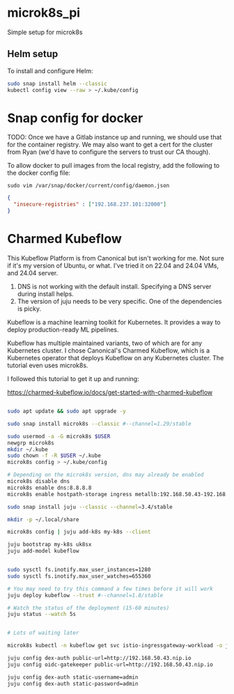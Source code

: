 # microk8s_pi
Simple setup for microk8s



## Helm setup

To install and configure Helm:

```bash
sudo snap install helm --classic
kubectl config view --raw > ~/.kube/config
```


# Snap config for docker

TODO: Once we have a Gitlab instance up and running, we should use that for the container registry. We may also want to get a cert for the cluster from Ryan (we'd have to configure the servers to trust our CA though).

To allow docker to pull images from the local registry, add the following to the docker config file:

`sudo vim /var/snap/docker/current/config/daemon.json`

```json
{
  "insecure-registries" : ["192.168.237.101:32000"]
}
```



# Charmed Kubeflow

This Kubeflow Platform is from Canonical but isn't working for me. Not sure if it's my version of Ubuntu, or what. I've tried it on 22.04 and 24.04 VMs, and 24.04 server.

1. DNS is not working with the default install. Specifying a DNS server during install helps.
1. The version of juju needs to be very specific. One of the dependencies is picky.

Kubeflow is a machine learning toolkit for Kubernetes. It provides a way to deploy production-ready ML pipelines. 

Kubeflow has multiple maintained variants, two of which are for any Kubernetes cluster. I chose Canonical's Charmed Kubeflow, which is a Kubernetes operator that deploys Kubeflow on any Kubernetes cluster. The tutorial even uses microk8s.

I followed this tutorial to get it up and running:

https://charmed-kubeflow.io/docs/get-started-with-charmed-kubeflow


```bash

sudo apt update && sudo apt upgrade -y

sudo snap install microk8s --classic #--channel=1.29/stable

sudo usermod -a -G microk8s $USER
newgrp microk8s
mkdir ~/.kube
sudo chown -f -R $USER ~/.kube
microk8s config > ~/.kube/config

# Depending on the microk8s version, dns may already be enabled
microk8s disable dns
microk8s enable dns:8.8.8.8
microk8s enable hostpath-storage ingress metallb:192.168.50.43-192.168.50.49 rbac

sudo snap install juju --classic --channel=3.4/stable

mkdir -p ~/.local/share

microk8s config | juju add-k8s my-k8s --client

juju bootstrap my-k8s uk8sx
juju add-model kubeflow


sudo sysctl fs.inotify.max_user_instances=1280
sudo sysctl fs.inotify.max_user_watches=655360

# You may need to try this command a few times before it will work
juju deploy kubeflow --trust #--channel=1.8/stable

# Watch the status of the deployment (15-60 minutes)
juju status --watch 5s


# Lots of waiting later

microk8s kubectl -n kubeflow get svc istio-ingressgateway-workload -o jsonpath='{.status.loadBalancer.ingress[0].ip}'

juju config dex-auth public-url=http://192.168.50.43.nip.io
juju config oidc-gatekeeper public-url=http://192.168.50.43.nip.io

juju config dex-auth static-username=admin
juju config dex-auth static-password=admin

```